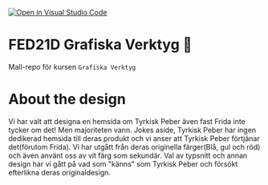 [![Open in Visual Studio Code](https://classroom.github.com/assets/open-in-vscode-c66648af7eb3fe8bc4f294546bfd86ef473780cde1dea487d3c4ff354943c9ae.svg)](https://classroom.github.com/online_ide?assignment_repo_id=8449077&assignment_repo_type=AssignmentRepo)

# FED21D Grafiska Verktyg 🎨

Mall-repo för kursen `Grafiska Verktyg`

# About the design

Vi har valt att designa en hemsida om Tyrkisk Peber även fast Frida inte tycker om det! Men majoriteten vann.
Jokes aside, Tyrkisk Peber har ingen dedikerad hemsida till deras produkt och vi anser att Tyrkisk Peber förtjänar det(förutom Frida).
Vi har utgått från deras originella färger(Blå, gul och röd) och även använt oss av vit färg som sekundär.
Val av typsnitt och annan design har vi gått på vad som "känns" som Tyrkisk Peber och försökt efterlikna deras originaldesign.
